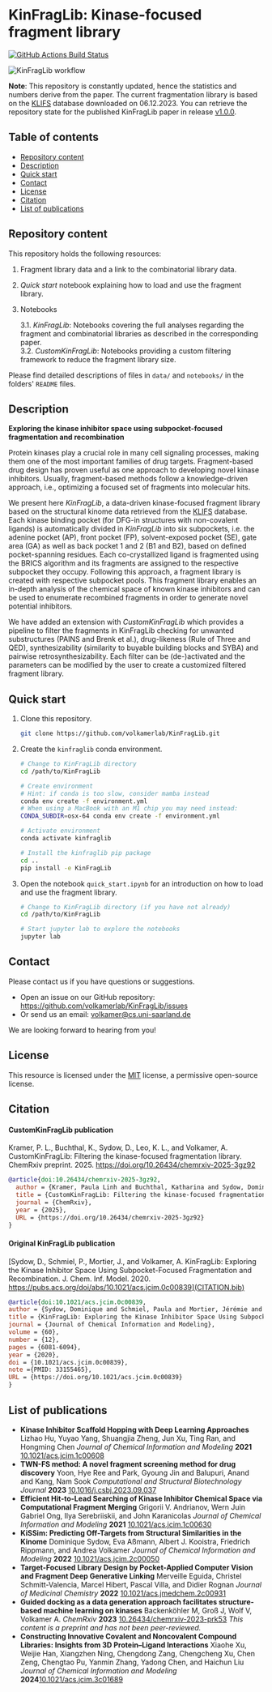 # KinFragLib: Kinase-focused fragment library

[![GitHub Actions Build Status](https://github.com/volkamerlab/KinFragLib/actions/workflows/ci.yml/badge.svg)](https://github.com/volkamerlab/KinFragLib/actions?query=branch%3Amaster+workflow%3ACI)

![KinFragLib workflow](./docs/img/toc_github_kinfraglib.png)

**Note**: This repository is constantly updated, hence the statistics and numbers derive from the paper. 
The current fragmentation library is based on the [KLIFS](https://klifs.net/) database downloaded on 06.12.2023. 
You can retrieve the repository state for the published KinFragLib paper in release [v1.0.0](https://github.com/volkamerlab/KinFragLib/releases/tag/v1.0.0).

## Table of contents

- [Repository content](#repository-content)
- [Description](#description)
- [Quick start](#quick-start)
- [Contact](#contact)
- [License](#license)
- [Citation](#citation)
- [List of publications](#list-of-publications)


## Repository content

This repository holds the following resources:  

1. Fragment library data and a link to the combinatorial library data.
2. *Quick start* notebook explaining how to load and use the fragment library.  
3. Notebooks 

    3.1. *KinFragLib*: Notebooks covering the full analyses regarding the fragment and combinatorial libraries as described in 
          the corresponding paper.  
    3.2. *CustomKinFragLib*: Notebooks providing a custom filtering framework to reduce the fragment library size.
    
Please find detailed descriptions of files in `data/` and `notebooks/` in the folders' `README` files.

## Description

**Exploring the kinase inhibitor space using subpocket-focused fragmentation and recombination**

Protein kinases play a crucial role in many cell signaling processes, 
making them one of the most important families of drug targets.
Fragment-based drug design has proven useful as one approach to developing novel kinase inhibitors. 
Usually, fragment-based methods follow a knowledge-driven approach, i.e., optimizing a focused set of fragments into 
molecular hits. 

We present here *KinFragLib*, a data-driven kinase-focused fragment library based on the structural kinome data 
retrieved from the [KLIFS](https://klifs.vu-compmedchem.nl) database.
Each kinase binding pocket (for DFG-in structures with non-covalent ligands) is automatically divided in *KinFragLib* 
into six subpockets, i.e. the adenine pocket (AP), front pocket (FP), solvent-exposed pocket (SE), gate area (GA) as 
well as back pocket 1 and 2 (B1 and B2), based on defined pocket-spanning residues.
Each co-crystallized ligand is fragmented using the BRICS algorithm and its fragments are assigned to the respective 
subpocket they occupy. 
Following this approach, a fragment library is created with respective subpocket pools. This fragment library enables 
an in-depth analysis of the chemical space of known kinase inhibitors and can be used to enumerate recombined 
fragments in order to generate novel potential inhibitors.

We have added an extension with *CustomKinFragLib* which provides a pipeline to filter the fragments in KinFragLib checking for unwanted substructures (PAINS and Brenk et al.), drug-likeness (Rule of Three and QED), synthesizability (similarity to buyable building blocks and SYBA) and pairwise retrosynthesizability. Each filter can be (de-)activated and the parameters can be modified by the user to create a customized filtered fragment library. 

## Quick start

1. Clone this repository.

    ```bash
    git clone https://github.com/volkamerlab/KinFragLib.git
    ```

2. Create the `kinfraglib` conda environment. 

    ```bash
    # Change to KinFragLib directory
    cd /path/to/KinFragLib   
 
    # Create environment
    # Hint: if conda is too slow, consider mamba instead
    conda env create -f environment.yml
    # When using a MacBook with an M1 chip you may need instead:
    CONDA_SUBDIR=osx-64 conda env create -f environment.yml

    # Activate environment
    conda activate kinfraglib

    # Install the kinfraglib pip package
    cd ..
    pip install -e KinFragLib
    ```

3. Open the notebook `quick_start.ipynb` for an introduction on how to load and use the fragment library.

    ```bash
    # Change to KinFragLib directory (if you have not already)
    cd /path/to/KinFragLib
 
    # Start jupyter lab to explore the notebooks
    jupyter lab
    ```

## Contact

Please contact us if you have questions or suggestions.

* Open an issue on our GitHub repository: https://github.com/volkamerlab/KinFragLib/issues
* Or send us an email: volkamer@cs.uni-saarland.de 

We are looking forward to hearing from you!

## License

This resource is licensed under the [MIT](https://opensource.org/licenses/MIT) license, a permissive open-source license.

## Citation

#### CustomKinFragLib publication

Kramer, P. L., Buchthal, K., Sydow, D., Leo, K. L., and Volkamer, A. CustomKinFragLib: Filtering the kinase-focused fragmentation library. ChemRxiv preprint. 2025. https://doi.org/10.26434/chemrxiv-2025-3gz92

```bib 
@article{doi:10.26434/chemrxiv-2025-3gz92,
  author = {Kramer, Paula Linh and Buchthal, Katharina and Sydow, Dominique and Leo, Katharina Sonja and Volkamer, Andrea},
  title = {CustomKinFragLib: Filtering the kinase-focused fragmentation library},
  journal = {ChemRxiv},
  year = {2025},
  URL = {https://doi.org/10.26434/chemrxiv-2025-3gz92}
}
```

#### Original KinFragLib publication 

[Sydow, D., Schmiel, P., Mortier, J., and Volkamer, A. KinFragLib: Exploring the Kinase Inhibitor Space Using Subpocket-Focused Fragmentation and Recombination. J. Chem. Inf. Model. 2020. https://pubs.acs.org/doi/abs/10.1021/acs.jcim.0c00839](CITATION.bib)

```bib
@article{doi:10.1021/acs.jcim.0c00839,
author = {Sydow, Dominique and Schmiel, Paula and Mortier, Jérémie and Volkamer, Andrea},
title = {KinFragLib: Exploring the Kinase Inhibitor Space Using Subpocket-Focused Fragmentation and Recombination},
journal = {Journal of Chemical Information and Modeling},
volume = {60},
number = {12},
pages = {6081-6094},
year = {2020},
doi = {10.1021/acs.jcim.0c00839},
note ={PMID: 33155465},
URL = {https://doi.org/10.1021/acs.jcim.0c00839}
}
```
## List of publications
- **Kinase Inhibitor Scaffold Hopping with Deep Learning Approaches**
Lizhao Hu, Yuyao Yang, Shuangjia Zheng, Jun Xu, Ting Ran, and Hongming Chen
*Journal of Chemical Information and Modeling* **2021**
[10.1021/acs.jcim.1c00608](https://pubs.acs.org/doi/full/10.1021/acs.jcim.1c00608)
- **TWN-FS method: A novel fragment screening method for drug discovery** 
Yoon, Hye Ree and Park, Gyoung Jin and Balupuri, Anand and Kang, Nam Sook
*Computational and Structural Biotechnology Journal* **2023**
[10.1016/j.csbj.2023.09.037](https://doi.org/10.1016/j.csbj.2023.09.037)
- **Efficient Hit-to-Lead Searching of Kinase Inhibitor Chemical Space via Computational Fragment Merging**
Grigorii V. Andrianov, Wern Juin Gabriel Ong, Ilya Serebriiskii, and John Karanicolas
*Journal of Chemical Information and Modeling* **2021** 
[10.1021/acs.jcim.1c00630](https://doi.org/10.1021/acs.jcim.1c00630)
- **KiSSim: Predicting Off-Targets from Structural Similarities in the Kinome**
Dominique Sydow, Eva Aßmann, Albert J. Kooistra, Friedrich Rippmann, and Andrea Volkamer
*Journal of Chemical Information and Modeling* **2022** 
[10.1021/acs.jcim.2c00050](https://10.1021/acs.jcim.2c00050)
- **Target-Focused Library Design by Pocket-Applied Computer Vision and Fragment Deep Generative Linking**
Merveille Eguida, Christel Schmitt-Valencia, Marcel Hibert, Pascal Villa, and Didier Rognan
*Journal of Medicinal Chemistry* **2022** 
[10.1021/acs.jmedchem.2c00931](https://pubs.acs.org/doi/10.1021/acs.jmedchem.2c00931)
- **Guided docking as a data generation approach facilitates structure-based machine learning on kinases**
Backenköhler M, Groß J, Wolf V, Volkamer A. 
*ChemRxiv* **2023**
[10.26434/chemrxiv-2023-prk53](https://chemrxiv.org/engage/chemrxiv/article-details/658441f7e9ebbb4db96d98e8)  *This content is a preprint and has not been peer-reviewed.*
- **Constructing Innovative Covalent and Noncovalent Compound Libraries: Insights from 3D Protein–Ligand Interactions** Xiaohe Xu, Weijie Han, Xiangzhen Ning, Chengdong Zang, Chengcheng Xu, Chen Zeng, Chengtao Pu, Yanmin Zhang, Yadong Chen, and Haichun Liu *Journal of Chemical Information and Modeling* **2024**[10.1021/acs.jcim.3c01689](https://pubs.acs.org/doi/10.1021/acs.jcim.3c01689)


